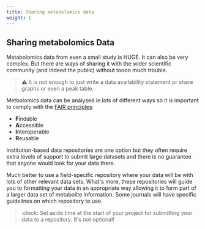 ```yaml
---
title: Sharing metabolomics data
weight: 1
---
```


## Sharing metabolomics Data

Metabolomics data from even a small study is HUGE. It can also be very complex. But there are ways of sharing it with the wider scientific community (and indeed the public)
without toooo much trouble.

> :warning: It is not enough to just write a data availability statement pr share graphs or even a peak table.

Metbolomics data can be analysed in lots of different ways so it is important to comply with the [FAIR principles](https://www.go-fair.org/fair-principles/):

- **F**indable
- **A**ccessible
- **I**nteroperable
- **R**eusable

Institution-based data repositories are one option but they often require extra levels of support to submit large datasets and there is no guarantee that
anyone would look for your data there.

Much better to use a field-specific repository where your data will be with lots of other relevant data sets. What's more, these repositories will guide you
to formatting your data in an appropriate way allowing it to form part of a larger data set of metabolite information. Some journals will have specific guidelines on which repository
to use.

> :clock: Set aside time at the start of your project for submitting your data to a repository. It's not optional!

